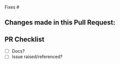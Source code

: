 Fixes #

Changes made in this Pull Request:
 - 


PR Checklist
------------
 - [ ] Docs?
 - [ ] Issue raised/referenced?
